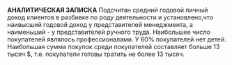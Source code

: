 **АНАЛИТИЧЕСКАЯ ЗАПИСКА**
Подсчитан средний годовой личный доход клиентов в разбивке по роду деятельности и установлено,что наивысший годовой доход у представителей менеджмента, а наименьший - у представителей ручного труда. Наибольшее число покупателей являлось профессионалами.
У 60% покупателей нет детей.
Наибольшая сумма покупок среди покупателей составляет больше 13 тысяч $, т.е. покупатели готовы тратить не более 13 тысяч.